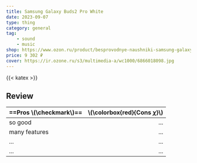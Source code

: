 ```yaml
---
title: Samsung Galaxy Buds2 Pro White
date: 2023-09-07
type: thing
category: general
tag: 
    - sound
    - music
shop: https://www.ozon.ru/product/besprovodnye-naushniki-samsung-galaxy-buds2-pro-white-870504891/?oos_search=false
price: 9 302 ₽
cover: https://ir.ozone.ru/s3/multimedia-a/wc1000/6866018098.jpg
---
```


{{< katex >}}

## Review

| ==Pros \\(\checkmark\\)== | \\(\colorbox{red}{Cons $\chi$}\\) |
| :------------------------ | --------------------------------: |
| so good                   |                               ... |
| many features             |                               ... |
| ...                       |                               ... |
| ...                       |                               ... |
